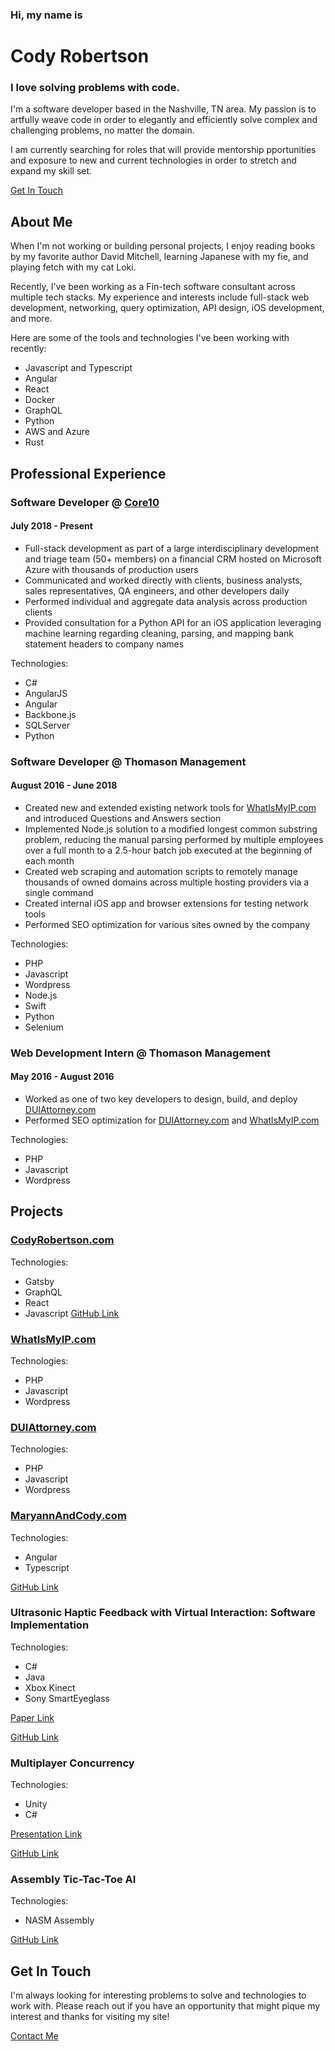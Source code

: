 ### Hi, my name is
# Cody Robertson
### I love solving problems with code.

I'm a software developer based in the Nashville, TN area.  My passion is to artfully weave code in order to elegantly and efficiently solve complex and challenging problems, no matter
the domain.

I am currently searching for roles that will provide mentorship pportunities and exposure to new and current technologies in order to stretch and expand my skill set.

[Get In Touch](mailto:codyallanrobertson@gmail.com)

## About Me
When I'm not working or building personal projects, I enjoy reading books by my favorite author David Mitchell, learning Japanese with my fie, and playing fetch with my cat Loki.

Recently, I've been working as a Fin-tech software consultant across multiple tech stacks.  My experience and interests include full-stack web development, networking, query optimization, API design, iOS development, and more.

Here are some of the tools and technologies I've been working with recently:
- Javascript and Typescript
- Angular
- React
- Docker
- GraphQL
- Python
- AWS and Azure
- Rust

## Professional Experience
### Software Developer @ [Core10](https://core10.io)
#### July 2018 - Present
- Full-stack development as part of a large interdisciplinary development and triage team (50+ members) on a financial CRM hosted on Microsoft Azure with thousands of production users
- Communicated and worked directly with clients, business analysts, sales representatives, QA engineers, and other developers daily
- Performed individual and aggregate data analysis across production clients
- Provided consultation for a Python API for an iOS application leveraging machine learning regarding cleaning, parsing, and mapping bank statement headers to company names

Technologies:
- C#
- AngularJS
- Angular
- Backbone.js
- SQLServer
- Python

### Software Developer @ Thomason Management
#### August 2016 - June 2018
- Created new and extended existing network tools for [WhatIsMyIP.com](https://whatismyip.com) and introduced Questions and Answers section
- Implemented Node.js solution to a modified longest common substring problem, reducing the manual parsing performed by multiple employees over a full month to a 2.5-hour batch job executed at the beginning of each month
- Created web scraping and automation scripts to remotely manage thousands of owned domains across multiple hosting providers via a single command
- Created internal iOS app and browser extensions for testing network tools
- Performed SEO optimization for various sites owned by the company

Technologies:
- PHP
- Javascript
- Wordpress
- Node.js
- Swift
- Python
- Selenium

### Web Development Intern @ Thomason Management
#### May 2016 - August 2016
- Worked as one of two key developers to design, build, and deploy [DUIAttorney.com](https://duiattorney.com)
- Performed SEO optimization for [DUIAttorney.com](https://duiattorney.com) and [WhatIsMyIP.com](https://whatismyip.com)

Technologies:
- PHP
- Javascript
- Wordpress


## Projects

### [CodyRobertson.com](https://codyrobertson.com)
Technologies:
- Gatsby
- GraphQL
- React
- Javascript
[GitHub Link]()

### [WhatIsMyIP.com](https://whatismyip.com)
Technologies:
- PHP
- Javascript
- Wordpress

### [DUIAttorney.com](https://duiattorney.com)
Technologies:
- PHP
- Javascript
- Wordpress

### [MaryannAndCody.com](https://maryannandcody.com)
Technologies:
- Angular
- Typescript

[GitHub Link]()

### Ultrasonic Haptic Feedback with Virtual Interaction: Software Implementation
Technologies:
- C#
- Java
- Xbox Kinect
- Sony SmartEyeglass

[Paper Link]()

[GitHub Link]()

### Multiplayer Concurrency
Technologies:
- Unity
- C#

[Presentation Link]()

[GitHub Link]()

### Assembly Tic-Tac-Toe AI
Technologies:
- NASM Assembly

[GitHub Link]()

## Get In Touch
I'm always looking for interesting problems to solve and technologies to work with.  Please reach out if you have an opportunity that might pique my interest and thanks for visiting my site!

[Contact Me](mailto:codyallanrobertson@gmail.com)
